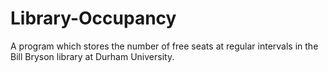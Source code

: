 # Library-Occupancy
A program which stores the number of free seats at regular intervals in the Bill Bryson library at Durham University. 
